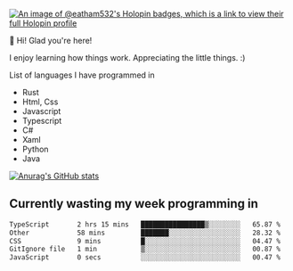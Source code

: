 [![An image of @eatham532's Holopin badges, which is a link to view their full Holopin profile](https://holopin.me/eatham532)](https://holopin.io/@eatham532)


👋 Hi! Glad you're here!

I enjoy learning how things work. Appreciating the little things. :)


List of languages I have programmed in
- Rust
- Html, Css
- Javascript
- Typescript
- C#
- Xaml
- Python
- Java

[![Anurag's GitHub stats](https://github-readme-stats.vercel.app/api?username=Eatham532&theme=dark)](https://github.com/anuraghazra/github-readme-stats)


## Currently wasting my week programming in
<!--START_SECTION:waka-->

```txt
TypeScript       2 hrs 15 mins   ████████████████▒░░░░░░░░   65.87 %
Other            58 mins         ███████░░░░░░░░░░░░░░░░░░   28.32 %
CSS              9 mins          █░░░░░░░░░░░░░░░░░░░░░░░░   04.47 %
GitIgnore file   1 min           ▒░░░░░░░░░░░░░░░░░░░░░░░░   00.87 %
JavaScript       0 secs          ░░░░░░░░░░░░░░░░░░░░░░░░░   00.47 %
```

<!--END_SECTION:waka-->

